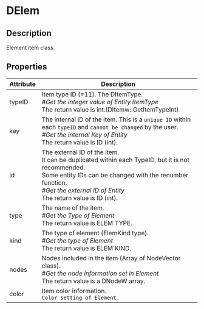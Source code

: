 # DElem

## Description

Element item class.

## Properties

|Attribute|Description|
|-|-|
|typeID|Item type ID (=11). The DItemType.<br>*#Get the integer value of Entity ItemType*<br>The return value is int.(DItemw::GetItemTypeInt)|
|key|The internal ID of the item. This is a `unique ID` within each `typeID` and ``cannot be changed`` by the user.<br>*#Get the internal Key of Entity*<br>The return value is ID (int).|
|id|The external ID of the item.<br>It can be duplicated within each TypeID, but it is not recommended.<br>Some entity IDs can be changed with the renumber function.<br>*#Get the external ID of Entity*<br>The return value is ID (int).|
|type|The name of the item.<br>*#Get the Type of Element*<br>The return value is ELEM`TYPE.|
|kind|The type of element (ElemKind type).<br>*#Get the type of Element*<br>The return value is ELEM`KIND.|
|nodes|Nodes included in the item (Array of NodeVector class).<br>*#Get the node information set in Element*<br>The return value is a DNodeW array.|
|color|Item color information.<br>`Color setting of Element.`|
